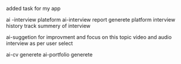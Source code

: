added task for my app 

ai -interview plateform 
ai-interview report generete platform 
interview history track 
summery of interview 

ai-suggetion for improvment and focus on this topic 
video and audio interview as per user select 

ai-cv generete 
ai-portfolio generete 
